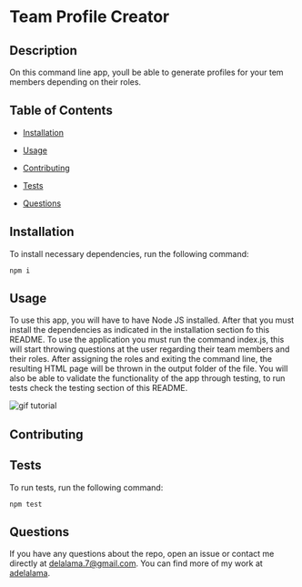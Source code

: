 # Team Profile Creator

## Description

On this command line app, youll be able to generate profiles for your tem members depending on their roles.

## Table of Contents 

* [Installation](#installation)

* [Usage](#usage)

* [Contributing](#contributing)

* [Tests](#tests)

* [Questions](#questions)

## Installation

To install necessary dependencies, run the following command:

```
npm i
```

## Usage

To use this app, you will have to have Node JS installed. After that you must install the dependencies as indicated in the installation section fo this README. 
To use the application you must run the command index.js, this will start throwing questions at the user regarding their team members and their roles. After assigning the roles and exiting the command line, the resulting HTML page will be thrown in the output folder of the file.
You will also be able to validate the functionality of the app through testing, to run tests check the testing section of this README.

![gif tutorial](./assets/readmetutorial.gif)
  
## Contributing



## Tests

To run tests, run the following command:

```
npm test
```

## Questions

If you have any questions about the repo, open an issue or contact me directly at delalama.7@gmail.com. You can find more of my work at [adelalama](https://github.com/adelalama/).

